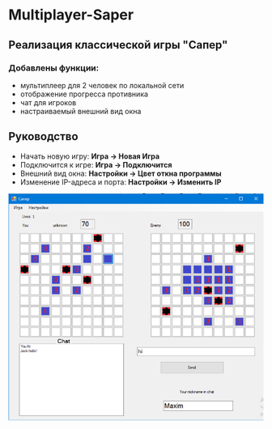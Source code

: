 # Multiplayer-Saper
## Реализация классической игры "Сапер"
### Добавлены функции:
- мультиплеер для 2 человек по локальной сети
- отображение прогресса противника
- чат для игроков
- настраиваемый внешний вид окна

## Руководство 
- Начать новую игру:  **Игра -> Новая Игра**
- Подключится к игре: **Игра -> Подключится**
- Внешний вид окна:   **Настройки -> Цвет откна программы**
- Изменение IP-адреса и порта: **Настройки -> Изменить IP**

![screenshot](https://github.com/Xemka1309/Multiplayer-Saper/blob/master/readmepics/screen.png)
